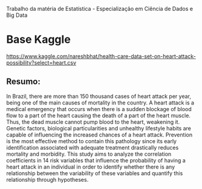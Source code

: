 Trabalho da matéria de Estatística - Especialização em Ciência de Dados e Big Data

# Base Kaggle #

https://www.kaggle.com/nareshbhat/health-care-data-set-on-heart-attack-possibility?select=heart.csv

## Resumo:

In Brazil, there are more than 150 thousand cases of heart attack per year, being one of the main causes of mortality in the country. A heart attack is a medical emergency that occurs when there is a sudden blockage of blood flow to a part of the heart causing the death of a part of the heart muscle. Thus, the dead muscle cannot pump blood to the heart, weakening it. Genetic factors, biological particularities and unhealthy lifestyle habits are capable of influencing the increased chances of a heart attack. Prevention is the most effective method to contain this pathology since its early identification associated with adequate treatment drastically reduces mortality and morbidity. This study aims to analyze the correlation coefficients in 14 risk variables that influence the probability of having a heart attack in an individual in order to identify whether there is any relationship between the variability of these variables and quantify this relationship through hypotheses.
